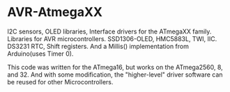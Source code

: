 # AVR-AtmegaXX
I2C sensors, OLED libraries, Interface drivers for the ATmegaXX family. 
Libraries for AVR microcontrollers. SSD1306-OLED, HMC5883L, TWI, IIC.
DS3231 RTC, Shift registers. And a Millis() implementation from Arduino(uses Timer 0).

This code was written for the ATmega16, but works on the ATmega2560, 8, and 32. 
And with some modification, the "higher-level" driver software can be reused for other Microcontrollers.
